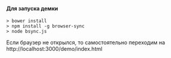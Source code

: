 #### Для запуска демки

````
> bower install
> npm install -g browser-sync
> node bsync.js
````

Если браузер не открылся, то самостоятельно переходим на http://localhost:3000/demo/index.html
